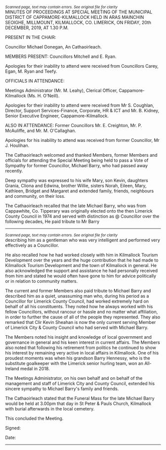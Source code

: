 *<small>Scanned page, text may contain errors. See original file for clarity</small>*  
MINUTES OF PROCEEDINGS AT SPECIAL MEETING OF THE
MUNICIPAL DISTRICT OF CAPPAMORE-KILMALLOCK HELD IN ARAS
MAINCHIN SEOIGHE, MILLMOUNT, KILMALLOCK, CO. LIMERICK, ON
FRIDAY, 20th DECEMBER, 2019, AT 1.30 P.M.

PRESENT IN THE CHAIR:

Councillor Michael Donegan, An Cathaoirleach.

MEMBERS PRESENT:
Councillors Mitchell and E. Ryan.

Apologies for their inability to attend were received from Councillors Carey, Egan, M. Ryan
and Teefy.

OFFICIALS IN ATTENDANCE:

Meetings Administrator (Mr. M. Leahy), Clerical Officer, Cappamore-Kilmallock (Ms. H.
O'Neill).

Apologies for their inability to attend were received from Mr S. Coughlan, Director, Support
Services-Finance, Corporate, HR & ICT and Mr. B. Kidney, Senior Executive Engineer,
Cappamore-Kilmallock.

ALSO IN ATTENDANCE:
Former Councillors Mr. E. Creighton, Mr. P. McAuliffe, and Mr. M. O'Callaghan.

Apologies for his inability to attend was received from former Councillor, Mr J. Houlihan.

The Cathaoirleach welcomed and thanked Members, former Members and officials for
attending the Special Meeting being held to pass a Vote of Sympathy for former Councillor,
Michael Barry, who had passed away recently.

Deep sympathy was expressed to his wife Mary, son Kevin, daughters Grania, Cliona and
Edwina, brother Willie, sisters Norah, Eileen, Mary, Kathleen, Bridget and Margaret and
extended family, friends, neighbours and community, on their loss.

The Cathaoirleach recalled that the late Michael Barry, who was from Cappawhite, Co.
Tipperary was originally elected onto the then Limerick County Council in 1974 and served
with distinction as @ Councillor over the following decades, He paid tribute to Mr Barry

---
*<small>Scanned page, text may contain errors. See original file for clarity</small>*  
describing him as a gentleman who was very intelligent and performed very effectively as a
Councillor.

He also recalled how he had worked closely with him in Kilmallock Tourism Development over
the years and the huge contribution that he had made to Kilmallock Tourism Development
and the town of Kilmaliock in general. He also acknowledged the support and assistance he
had personally received from him and stated he would often have gone to him for advice
politically or in relation to community matters.

The current and former Members also paid tribute to Michael Barry and described him as a
quiet, unassuming man who, during his period as a Councillor for Limerick County Council,
had worked extremely hard on behalf of all his constituents. They noted how he always
worked with his fellow Councillors, without rancour or hassle and no matter what affiliation,
in order to further the cause of all of the people they represented. They also remarked that
Clir Kevin Sheahan is now the only current serving Member of Limerick City & County Council
who had served with Michael Barry.

The Members noted his insight and knowledge of local government and governance in
general and his keen interest in current affairs. The Members also noted that following his
retirement from politics he continued to show his interest by remaining very active in local
affairs in Kilmallock. One of his proudest moments was when his grandson Barry Hennessy,
who is the substitute goalkeeper with the Limerick senior hurling team, won an All-Ireland
medal in 2018.

The Meetings Administrator, on his own behalf and on behalf of the management and staff
of Limerick City and County Council, extended his sincere sympathy to Michael Barry's family
and friends.

The Cathaoirleach stated that the Funeral Mass for the late Michael Barry would be held at
3.00pm that day in St Peter & Pauls Church, Kilmallock with burial afterwards in the local
cemetery.

This concluded the Meeting.

Signed:

Date:

---
